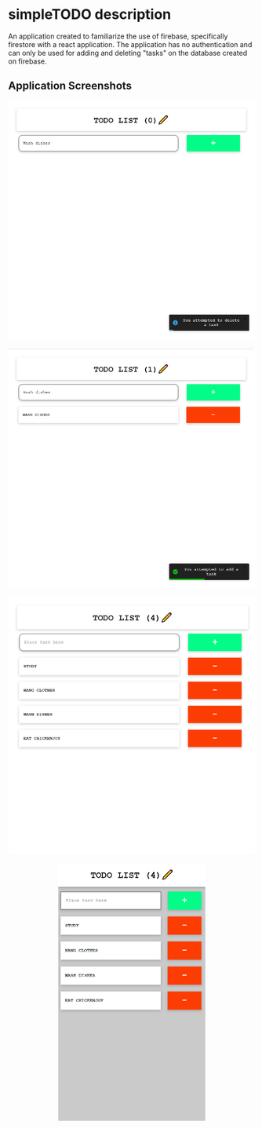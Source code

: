 # simpleTODO description
  An application created to familiarize the use of firebase, specifically firestore with a react application. The application has no authentication and can only be used for adding and deleting "tasks" on the database created on firebase.
  
## Application Screenshots

<kbd>
  <p align="center">
  <img src="todo/3.png" width="600" title="Base">
  </p> 
</kbd>


<kbd>
  <p align="center">
  <img src="todo/1.png" width="600" title="Base">
  </p>
</kbd>

<kbd>
  <p align="center">
  <img src="todo/4.png" width="600" title="Base">
  </p>
</kbd>

<kbd>
  <p align="center">
  <img src="todo/5.png" width="300" title="Base">
  </p>
</kbd>
